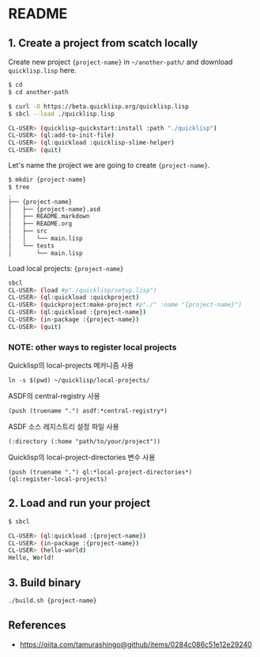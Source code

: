 # README

## 1. Create a project from scatch locally

Create new project `{project-name}` in `~/another-path/` and download `quicklisp.lisp` here.

```bash
$ cd
$ cd another-path

$ curl -O https://beta.quicklisp.org/quicklisp.lisp
$ sbcl --load ./quicklisp.lisp

CL-USER> (quicklisp-quickstart:install :path "./quicklisp")
CL-USER> (ql:add-to-init-file)
CL-USER> (ql:quickload :quicklisp-slime-helper)
CL-USER> (quit)
```

Let's name the project we are going to create `{project-name}`.

```bash
$ mkdir {project-name}
$ tree
.
├── {project-name}
│   ├── {project-name}.asd
│   ├── README.markdown
│   ├── README.org
│   ├── src
│   │   └── main.lisp
│   └── tests
│       └── main.lisp
```

Load local projects: `{project-name}`

```bash
sbcl
CL-USER> (load #p"./quicklisp/setup.lisp")
CL-USER> (ql:quickload :quickproject)
CL-USER> (quickproject:make-project #p"./" :name "{project-name}")
CL-USER> (ql:quickload :{project-name})
CL-USER> (in-package :{project-name})
CL-USER> (quit)

```

### NOTE: other ways to register local projects

Quicklisp의 local-projects 메커니즘 사용

```
ln -s $(pwd) ~/quicklisp/local-projects/
```

ASDF의 central-registry 사용

```
(push (truename ".") asdf:*central-registry*)
```

ASDF 소스 레지스트리 설정 파일 사용

```
(:directory (:home "path/to/your/project"))
```

Quicklisp의 local-project-directories 변수 사용

```
(push (truename ".") ql:*local-project-directories*)
(ql:register-local-projects)
```

## 2. Load and run your project

```bash
$ sbcl

CL-USER> (ql:quickload :{project-name})
CL-USER> (in-package :{project-name})
CL-USER> (hello-world)
Hello, World!
```
 ## 3. Build binary

```bash
./build.sh {project-name}
```

## References

- <https://qiita.com/tamurashingo@github/items/0284c086c51e12e29240>

